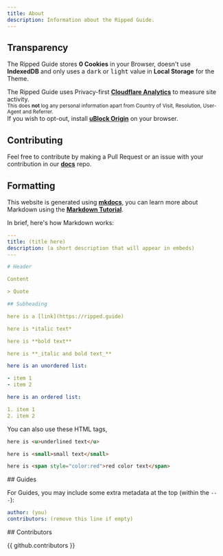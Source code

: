 ```yaml
---
title: About
description: Information about the Ripped Guide.
---
```

## Transparency

The Ripped Guide stores **0 Cookies** in your Browser, doesn't use **IndexedDB** and only uses a <kbd>dark</kbd> or <kbd>light</kbd> value in **Local Storage** for the Theme.  

The Ripped Guide uses Privacy-first [**Cloudflare Analytics**](https://www.cloudflare.com/web-analytics/) to measure site activity.  
<small>This does __not__ log any personal information apart from Country of Visit, Resolution, User-Agent and Referrer.</small>  
If you wish to opt-out, install [**uBlock Origin**](https://github.com/gorhill/uBlock) on your browser.

## Contributing

Feel free to contribute by making a Pull Request or an issue with your contribution in our [**docs**](https://github.com/rippedpiracy/docs) repo.  

## Formatting

This website is generated using [**mkdocs**](https://www.mkdocs.org), you can learn more about Markdown using the [**Markdown Tutorial**](https://www.markdowntutorial.com/).  

In brief, here's how Markdown works:

```yml
---
title: (title here)
description: (a short description that will appear in embeds)
---

# Header 

Content

> Quote

## Subheading

here is a [link]​(https://ripped.guide)

here is *italic text*

here is **bold text**

here is **_italic and bold text_**

here is an unordered list:

- item 1
- item 2

here is an ordered list:

1. item 1
2. item 2

```
You can also use these HTML tags,
```html
here is <u>underlined text</u>

here is <small>small text</small>

here is <span style="color:red">red color text</span>
```
<p></p>
## Guides

For Guides, you may include some extra metadata at the top (within the `---`):  

```yml
author: (you)
contributors: (remove this line if empty)
```  
<p></p>
## Contributors

{{ github.contributors }}
